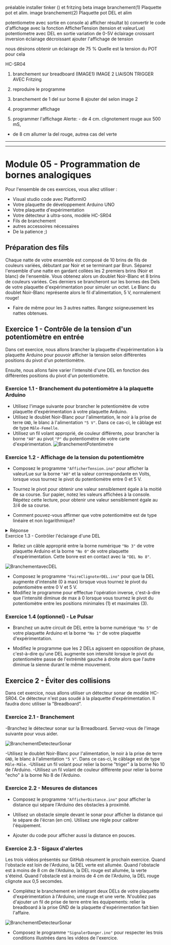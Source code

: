 
préalable installer tinker ()
et fritzing beta 
image branchement(1) Plaquette pot et alim.
image  branchement(2) Plaquette pot DEL  et alim

potentiometre avec sortie en console
 a) afficher résultat
b) convertir le code d'affichage avec la fonction AfficherTension
 (tension et valeurLue)
potentiometre avec DEL en sortie
  variation de 0-5V éclairage croissant
  inversion éclairage décroissant
  ajouter l'affichage de tension

nous désirons obtenir un éclairage de 75 % Quelle est la tension du POT pour cela

HC-SR04
1) branchement sur breadboard (IMAGE1)
IMAGE 2 LIAISON TRIGGER AVEC Fritzing
2)  reproduire le programme

3) branchement de 1 del sur borne 8
 ajouter del selon image 2
4) programmer affichage 
5) programmer l'affichage Alerte: - de 4 cm. clignotement rouge aux 500 mS, 
- de 8 cm allumer la del rouge,
autrea cas del verte

------------------

-------------------

# Module 05 - Programmation de bornes analogiques

Pour l'ensemble de ces exercices, vous allez utiliser :

- Visual studio code avec PlatformIO
- Votre plaquette de développement Arduino UNO
- Votre plaquette d'expérimentation
- Votre détecteur à ultra-sons, modèle HC-SR04
- Fils de branchement 
- autres accessoires nécessaires 
- De la patience ;)

## Préparation des fils

Chaque natte de votre ensemble est composé de 10 brins de fils de couleurs variées, débutant par Noir et se terminant par Brun. Séparez l'ensemble d'une natte en gardant collées les 2 premiers brins (Noir et blanc) de l'ensemble. Vous obtenez alors un doublet Noir-Blanc et 8 brins de couleurs variées. Ces derniers se brancheront sur les bornes des Dels de votre plaquette d'expérimentation pour simuler un octet.
Le Blanc du doublet Noir-Blanc représente alors le fil d'alimentation, 5 V, normalement rouge!
- Faire de même pour les 3 autres nattes. Rangez soigneusement les nattes obtenues. 

## Exercice 1 - Contrôle de la tension d'un potentiomètre en entrée

Dans cet exercice, nous allons brancher la plaquette d'expérimentation à la plaquette Arduino pour pouvoir afficher la tension selon différentes positions du pivot d'un potentiomètre.

Ensuite, nous allons faire varier l'intensité d'une DEL en fonction des différentes positions du pivot d'un potentiomètre.

### Exercice 1.1 - Branchement du potentiomètre à la plaquette Arduino

- Utilisez l'image suivante pour brancher le potentiomètre de votre plaquette d'expérimentation à votre plaquette Arduino.
- Utilisez le doublet Noir-Blanc pour l'alimentation, le noir à la prise de terre  ``` GND ```, le blanc à l'alimentation ```"5 V"```. Dans ce cas-ci, le câblage  est de type  ```Mâle-Femelle```.
- Utilisez un fil volant approprié, de couleur différente, pour brancher la borne  ```"A0"``` au pivot  ```"P"``` du potentiomètre de votre carte d'expérimentation.
![BranchementPotentimetre](img/PotentiometreEtConsole.png)

### Exercice 1.2 - Affichage de la tension du potentiomètre

- Composez le programme ```"AfficherTension.ino"``` pour afficher la valeurLue sur la borne ```"A0"``` et la valeur corrrespondante en Volts, lorsque vous tournez le pivot du potentiomètre entre 0 et 5 V.

- Tournez le pivot pour obtenir une valeur sensiblement égale à la moitié de sa course. Sur papier, notez les valeurs affichées à la console. Répétez cette lecture, pour obtenir une valeur sensiblement égale au 3/4 de sa course.
- Comment pouvez-vous affirmer que votre potentiomètre est de type linéaire et non logarithmique?
<details>
    <summary>Réponse</summary>

   En collectant et traçant un graphique de plusieurs positions du pivot, le résultat donne une droite.

</details

### Exercice 1.3 -  Contrôler l'éclairage d'une DEL

- Reliez un câble approprié entre la borne numérique ```"No 3"``` de votre plaquette Arduino et la borne ```"No 0"``` de votre plaquette d'expérimentation. Cette bonre est en contact avec la ```"DEL No 8"```. 

![BranchementavecDEL](img/PotentiometreEtUneDEL.png)

- Composez le programme ```"FaireClignoterDEL.ino"``` pour que la DEL augmente d'intensité (0 à max) lorsque vous tournez le pivot du potentiomètre entre 0 V et 5 V.
- Modifiez le programme pour efffectue l'opération inverse, c'est-â-dire que l'intensité diminue de max à 0 lorsque vous tournez le pivot du potentiomètre entre les positions minimales (1) et maximales (3). 

### Exercice 1.4 (optionnel) -  Le Pulsar

- Branchez un autre circuit de DEL entre la borne numérique ```"No 5"``` de votre plaquette Arduino et la borne ```"No 1"``` de votre plaquette d'expérimentation.

- Modifiez le programme que les 2 DELs agissent en opposition de phase, c'est-à-dire qu'une DEL augmente son intensité lorsque le pivot du potentiomètre passe de l'extrémité gauche à droite alors  que l'autre diminue la sienne durant le même mouvement.

## Exercice 2 -  Éviter des collisions

Dans cet exercice, nous allons utiliser  un détecteur sonar de modèle HC-SR04. Ce détecteur n'est pas soudé à la plaquette d'expérimentation. Il faudra donc utiliser la "Breadboard".

### Exercice 2.1  - Branchement

-Branchez le détecteur sonar sur la Brreadboard. Servez-vous de l'image suivante pour vous aider.

![BranchementDetecteurSonar](img/CircuitHC-SR04.png)

-Utilisez le doublet Noir-Blanc pour l'alimentation, le noir à la prise de terre  ``` GND ```, le blanc à l'alimentation ```"5 V"```. Dans ce cas-ci, le câblage  est de type  ```Mâle-Mâle```.
-Utilisez un fil volant pour relier la borne "triger" à la borne No 10 de l'Arduino.
-Utilisez un fil volant de couleur différente pour relier la borne "echo" à la borne No 8 de l'Arduino.

### Exercice 2.2  - Mesures de distances

- Composez le programme ```"AfficherDistance.ino"``` pour afficher la distance qui sépare l'Arduino des obstacles à proximité.

- Utilisez un obstacle simple devant le sonar pour afficher la distance qui le sépare de l'écran (en cm). Utilisez une règle pour calibrer l'équipement.

- Ajouter du code pour afficher aussi la distance en pouces.

### Exercice 2.3  - Sigaux d'alertes

Les trois vidéos présentés sur GitHub résument le prochain exercice.
Quand l'obstacle est loin de l'Arduino, la DEL verte est allumée.
Quand l'obstacle est à moins de 8 cm de l'Arduino, la DEL rouge est allumée, la verte s'éteind.
Quand l'obstacle est à moins de 4 cm de l'Arduino, la DEL rouge clignote aux 0,5 secomdes.

- Complétez le branchement en intégrant deux DELs de votre plaquette d'expérimentation à l'Arduino, une rouge et une verte. N'oubliez pas d'ajouter un fil de prise de terre entre les équipements: relier la breadboard à la prise GND de la plaquette d'expérimentation fait bien l'affaire.

![BranchementDetecteurSonar](img/CircuitHC-SR04_Et_2LEDs.png)


- Composez le programme ```"SignalerDanger.ino"``` pour respecter les trois conditions illustrées dans les vidéos de l'exercice.